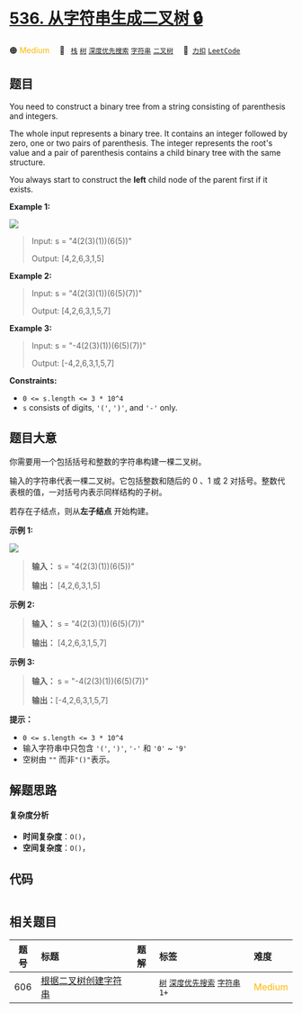 # [536. 从字符串生成二叉树 🔒](https://2xiao.github.io/leetcode-js/problem/0536.html)

🟠 <font color=#ffb800>Medium</font>&emsp; 🔖&ensp; [`栈`](/tag/stack.md) [`树`](/tag/tree.md) [`深度优先搜索`](/tag/depth-first-search.md) [`字符串`](/tag/string.md) [`二叉树`](/tag/binary-tree.md)&emsp; 🔗&ensp;[`力扣`](https://leetcode.cn/problems/construct-binary-tree-from-string) [`LeetCode`](https://leetcode.com/problems/construct-binary-tree-from-string)

## 题目

You need to construct a binary tree from a string consisting of parenthesis
and integers.

The whole input represents a binary tree. It contains an integer followed by
zero, one or two pairs of parenthesis. The integer represents the root's value
and a pair of parenthesis contains a child binary tree with the same
structure.

You always start to construct the **left** child node of the parent first if
it exists.



**Example 1:**

![](https://fastly.jsdelivr.net/gh/doocs/leetcode@main/solution/0500-0599/0536.Construct%20Binary%20Tree%20from%20String/images/butree.jpg)

> Input: s = "4(2(3)(1))(6(5))"
> 
> Output: [4,2,6,3,1,5]

**Example 2:**

> Input: s = "4(2(3)(1))(6(5)(7))"
> 
> Output: [4,2,6,3,1,5,7]

**Example 3:**

> Input: s = "-4(2(3)(1))(6(5)(7))"
> 
> Output: [-4,2,6,3,1,5,7]

**Constraints:**

  * `0 <= s.length <= 3 * 10^4`
  * `s` consists of digits, `'('`, `')'`, and `'-'` only.


## 题目大意

你需要用一个包括括号和整数的字符串构建一棵二叉树。

输入的字符串代表一棵二叉树。它包括整数和随后的 0 、1 或 2 对括号。整数代表根的值，一对括号内表示同样结构的子树。

若存在子结点，则从**左子结点** 开始构建。



**示例 1:**

![](https://fastly.jsdelivr.net/gh/doocs/leetcode@main/solution/0500-0599/0536.Construct%20Binary%20Tree%20from%20String/images/butree.jpg)

> 
> 
> 
> 
> 
> **输入：** s = "4(2(3)(1))(6(5))"
> 
> **输出：** [4,2,6,3,1,5]
> 
> 

**示例 2:**

> 
> 
> 
> 
> 
> **输入：** s = "4(2(3)(1))(6(5)(7))"
> 
> **输出：** [4,2,6,3,1,5,7]
> 
> 

**示例 3:**

> 
> 
> 
> 
> 
> **输入：** s = "-4(2(3)(1))(6(5)(7))"
> 
> **输出：**[-4,2,6,3,1,5,7]
> 
> 



**提示：**

  * `0 <= s.length <= 3 * 10^4`
  * 输入字符串中只包含 `'('`, `')'`, `'-'` 和 `'0'` ~ `'9'` 
  * 空树由 `""` 而非`"()"`表示。


## 解题思路

#### 复杂度分析

- **时间复杂度**：`O()`，
- **空间复杂度**：`O()`，

## 代码

```javascript

```

## 相关题目

<!-- prettier-ignore -->
| 题号 | 标题 | 题解 | 标签 | 难度 |
| :------: | :------ | :------: | :------ | :------ |
| 606 | [根据二叉树创建字符串](https://leetcode.com/problems/construct-string-from-binary-tree) |  |  [`树`](/tag/tree.md) [`深度优先搜索`](/tag/depth-first-search.md) [`字符串`](/tag/string.md) `1+` | <font color=#ffb800>Medium</font> |